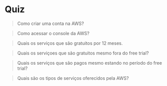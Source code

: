 # Quiz

> Como criar uma conta na AWS?

> Como acessar o console da AWS?

> Quais os serviços que são gratuitos por 12 meses.

> Quais os serviçoes que são gratuitos mesmo fora do free trial?

> Quais os serviços que são pagos mesmo estando no período do free trial?

> Quais são os tipos de serviços oferecidos pela AWS? 
